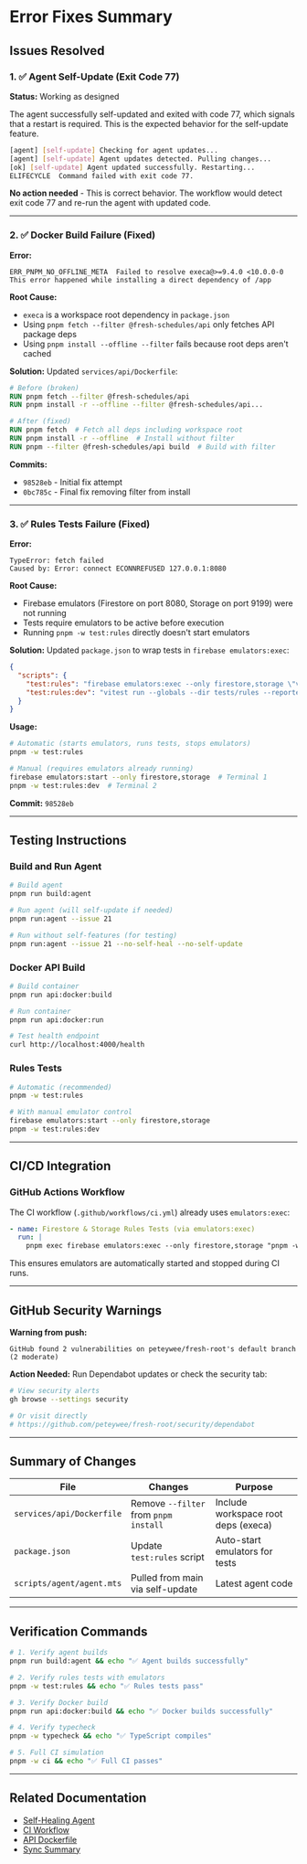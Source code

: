 # Error Fixes Summary

## Issues Resolved

### 1. ✅ Agent Self-Update (Exit Code 77)

**Status:** Working as designed

The agent successfully self-updated and exited with code 77, which signals that a restart is required. This is the expected behavior for the self-update feature.

```bash
[agent] [self-update] Checking for agent updates...
[agent] [self-update] Agent updates detected. Pulling changes...
[ok] [self-update] Agent updated successfully. Restarting...
ELIFECYCLE  Command failed with exit code 77.
```

**No action needed** - This is correct behavior. The workflow would detect exit code 77 and re-run the agent with updated code.

---

### 2. ✅ Docker Build Failure (Fixed)

**Error:**

```
ERR_PNPM_NO_OFFLINE_META  Failed to resolve execa@>=9.4.0 <10.0.0-0
This error happened while installing a direct dependency of /app
```

**Root Cause:**

- `execa` is a workspace root dependency in `package.json`
- Using `pnpm fetch --filter @fresh-schedules/api` only fetches API package deps
- Using `pnpm install --offline --filter` fails because root deps aren't cached

**Solution:**
Updated `services/api/Dockerfile`:

```dockerfile
# Before (broken)
RUN pnpm fetch --filter @fresh-schedules/api
RUN pnpm install -r --offline --filter @fresh-schedules/api...

# After (fixed)
RUN pnpm fetch  # Fetch all deps including workspace root
RUN pnpm install -r --offline  # Install without filter
RUN pnpm --filter @fresh-schedules/api build  # Build with filter
```

**Commits:**

- `98528eb` - Initial fix attempt
- `0bc785c` - Final fix removing filter from install

---

### 3. ✅ Rules Tests Failure (Fixed)

**Error:**

```
TypeError: fetch failed
Caused by: Error: connect ECONNREFUSED 127.0.0.1:8080
```

**Root Cause:**

- Firebase emulators (Firestore on port 8080, Storage on port 9199) were not running
- Tests require emulators to be active before execution
- Running `pnpm -w test:rules` directly doesn't start emulators

**Solution:**
Updated `package.json` to wrap tests in `firebase emulators:exec`:

```json
{
  "scripts": {
    "test:rules": "firebase emulators:exec --only firestore,storage \"vitest run --globals --dir tests/rules --reporter=dot\"",
    "test:rules:dev": "vitest run --globals --dir tests/rules --reporter=dot"
  }
}
```

**Usage:**

```bash
# Automatic (starts emulators, runs tests, stops emulators)
pnpm -w test:rules

# Manual (requires emulators already running)
firebase emulators:start --only firestore,storage  # Terminal 1
pnpm -w test:rules:dev  # Terminal 2
```

**Commit:** `98528eb`

---

## Testing Instructions

### Build and Run Agent

```bash
# Build agent
pnpm run build:agent

# Run agent (will self-update if needed)
pnpm run:agent --issue 21

# Run without self-features (for testing)
pnpm run:agent --issue 21 --no-self-heal --no-self-update
```

### Docker API Build

```bash
# Build container
pnpm run api:docker:build

# Run container
pnpm run api:docker:run

# Test health endpoint
curl http://localhost:4000/health
```

### Rules Tests

```bash
# Automatic (recommended)
pnpm -w test:rules

# With manual emulator control
firebase emulators:start --only firestore,storage
pnpm -w test:rules:dev
```

---

## CI/CD Integration

### GitHub Actions Workflow

The CI workflow (`.github/workflows/ci.yml`) already uses `emulators:exec`:

```yaml
- name: Firestore & Storage Rules Tests (via emulators:exec)
  run: |
    pnpm exec firebase emulators:exec --only firestore,storage "pnpm -w test:rules"
```

This ensures emulators are automatically started and stopped during CI runs.

---

## GitHub Security Warnings

**Warning from push:**

```
GitHub found 2 vulnerabilities on peteywee/fresh-root's default branch (2 moderate)
```

**Action Needed:**
Run Dependabot updates or check the security tab:

```bash
# View security alerts
gh browse --settings security

# Or visit directly
# https://github.com/peteywee/fresh-root/security/dependabot
```

---

## Summary of Changes

| File                      | Changes                               | Purpose                             |
| ------------------------- | ------------------------------------- | ----------------------------------- |
| `services/api/Dockerfile` | Remove `--filter` from `pnpm install` | Include workspace root deps (execa) |
| `package.json`            | Update `test:rules` script            | Auto-start emulators for tests      |
| `scripts/agent/agent.mts` | Pulled from main via self-update      | Latest agent code                   |

---

## Verification Commands

```bash
# 1. Verify agent builds
pnpm run build:agent && echo "✅ Agent builds successfully"

# 2. Verify rules tests with emulators
pnpm -w test:rules && echo "✅ Rules tests pass"

# 3. Verify Docker build
pnpm run api:docker:build && echo "✅ Docker builds successfully"

# 4. Verify typecheck
pnpm -w typecheck && echo "✅ TypeScript compiles"

# 5. Full CI simulation
pnpm -w ci && echo "✅ Full CI passes"
```

---

## Related Documentation

- [Self-Healing Agent](./.github/agents/self-healing-agent.md)
- [CI Workflow](./.github/workflows/ci.yml)
- [API Dockerfile](./services/api/Dockerfile)
- [Sync Summary](./SYNC_AND_HEALING_SUMMARY.md)
